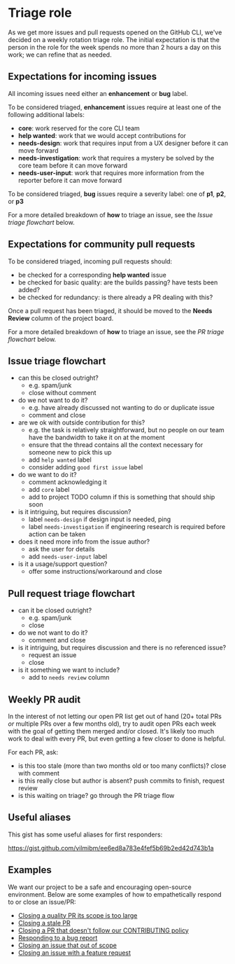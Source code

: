# Triage role

As we get more issues and pull requests opened on the GitHub CLI, we've decided on a weekly rotation
triage role. The initial expectation is that the person in the role for the week spends no more than
2 hours a day on this work; we can refine that as needed.

## Expectations for incoming issues

All incoming issues need either an **enhancement** or **bug** label.

To be considered triaged, **enhancement** issues require at least one of the following additional labels:

- **core**: work reserved for the core CLI team
- **help wanted**: work that we would accept contributions for
- **needs-design**: work that requires input from a UX designer before it can move forward
- **needs-investigation**: work that requires a mystery be solved by the core team before it can move forward
- **needs-user-input**: work that requires more information from the reporter before it can move forward

To be considered triaged, **bug** issues require a severity label: one of **p1**, **p2**, or **p3**

For a more detailed breakdown of **how** to triage an issue, see the _Issue triage flowchart_ below.

## Expectations for community pull requests

To be considered triaged, incoming pull requests should:

- be checked for a corresponding **help wanted** issue
- be checked for basic quality: are the builds passing? have tests been added?
- be checked for redundancy: is there already a PR dealing with this?

Once a pull request has been triaged, it should be moved to the **Needs Review** column of the project board.

For a more detailed breakdown of **how** to triage an issue, see the _PR triage flowchart_ below.

## Issue triage flowchart

- can this be closed outright?
  - e.g. spam/junk
  - close without comment
- do we not want to do it?
  - e.g. have already discussed not wanting to do or duplicate issue
  - comment and close
- are we ok with outside contribution for this?
  - e.g. the task is relatively straightforward, but no people on our team have the bandwidth to take it on at the moment
  - ensure that the thread contains all the context necessary for someone new to pick this up
  - add `help wanted` label
  - consider adding `good first issue` label
- do we want to do it?
  - comment acknowledging it
  - add `core` label
  - add to project TODO column if this is something that should ship soon
- is it intriguing, but requires discussion?
  - label `needs-design` if design input is needed, ping
  - label `needs-investigation` if engineering research is required before action can be taken
- does it need more info from the issue author?
  - ask the user for details
  - add `needs-user-input` label
- is it a usage/support question?
  - offer some instructions/workaround and close

## Pull request triage flowchart

- can it be closed outright?
  - e.g. spam/junk
  - close
- do we not want to do it?
  - comment and close
- is it intriguing, but requires discussion and there is no referenced issue?
  - request an issue
  - close
- is it something we want to include?
  - add to `needs review` column

## Weekly PR audit

In the interest of not letting our open PR list get out of hand (20+ total PRs _or_ multiple PRs
over a few months old), try to audit open PRs each week with the goal of getting them merged and/or
closed. It's likely too much work to deal with every PR, but even getting a few closer to done is
helpful.

For each PR, ask:

- is this too stale (more than two months old or too many conflicts)? close with comment
- is this really close but author is absent? push commits to finish, request review
- is this waiting on triage? go through the PR triage flow

## Useful aliases

This gist has some useful aliases for first responders:

https://gist.github.com/vilmibm/ee6ed8a783e4fef5b69b2ed42d743b1a

## Examples

We want our project to be a safe and encouraging open-source environment. Below are some examples
of how to empathetically respond to or close an issue/PR:

- [Closing a quality PR its scope is too large](https://github.com/cli/cli/pull/1161)
- [Closing a stale PR](https://github.com/cli/cli/pull/557#issuecomment-639077269)
- [Closing a PR that doesn't follow our CONTRIBUTING policy](https://github.com/cli/cli/pull/864)
- [Responding to a bug report](https://github.com/desktop/desktop/issues/9195#issuecomment-592243129)
- [Closing an issue that out of scope](https://github.com/cli/cli/issues/777#issuecomment-612926229)
- [Closing an issue with a feature request](https://github.com/desktop/desktop/issues/9722#issuecomment-625461766)
